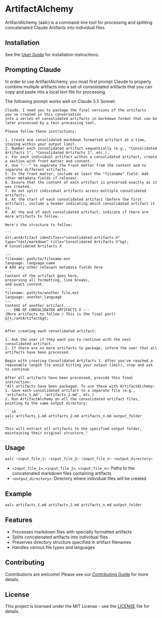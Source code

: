 # ArtifactAlchemy

ArtifactAlchemy (aalc) is a command-line tool for processing and splitting concatenated Claude Artifacts into individual files.

## Installation

See the [User Guide](docs/user_guide.md) for installation instructions.

## Prompting Claude

In order to use ArtifactAlchemy, you must first prompt Claude to properly combine multiple
artifacts into a set of consolidated artifacts that you can copy and paste into a local text file for processing.

The following prompt works well on Claude 3.5 Sonnet:

````text
Claude, I need you to package the final versions of the artifacts you've created in this conversation
into a series of consolidated artifacts in markdown format that can be later processed by a text processing tool.

Please follow these instructions:

1. Create one consolidated markdown formatted artifact at a time, staying within your output limit.
2. Number each consolidated artifact sequentially (e.g., "Consolidated Artifacts 1", "Consolidated Artifacts 2", etc.).
3. For each individual artifact within a consolidated artifact, create a section with front matter and content.
4. Use "---" to separate the front matter from the content and to separate different artifacts.
5. In the front matter, include at least the "filename" field. Add other metadata fields if relevant.
6. Ensure that the content of each artifact is preserved exactly as it was created.
7. Do not split individual artifacts across multiple consolidated artifacts.
8. At the start of each consolidated artifact (before the first artifact), include a header indicating which consolidated artifact it is.
9. At the end of each consolidated artifact, indicate if there are more artifacts to follow.

Here's the structure to follow:

```
&lt;antArtifact identifier="consolidated-artifacts-X" type="text/markdown" title="Consolidated Artifacts X"&gt;
# Consolidated Artifacts X

---
filename: path/to/filename.ext
language: language_name
# Add any other relevant metadata fields here
---
Content of the artifact goes here,
preserving all formatting, line breaks,
and exact content.
---
filename: path/to/another_file.ext
language: another_language
---
Content of another artifact...
--- END OF CONSOLIDATED ARTIFACTS X ---
(More artifacts to follow / This is the final part)
&lt;/antArtifact&gt;
```

After creating each consolidated artifact:

1. Ask the user if they want you to continue with the next consolidated artifact.
2. If there are no more artifacts to package, inform the user that all artifacts have been processed.

Begin with creating Consolidated Artifacts 1. After you've reached a reasonable length (to avoid hitting your output limit), stop and ask to continue.

After all artifacts have been processed, provide this final instruction:
"All artifacts have been packaged. To use these with ArtifactAlchemy:
1. Save each consolidated artifact to a separate file (e.g., 'artifacts_1.md', 'artifacts_2.md', etc.)
2. Run ArtifactAlchemy on all the consolidated artifact files, pointing to the same output directory:

```sh
aalc artifacts_1.md artifacts_2.md artifacts_n.md output_folder
```

This will extract all artifacts to the specified output folder, maintaining their original structure."
````

## Usage

```bash
aalc <input_file_1> <input_file_2> <input_file_n> <output_directory>
```

- `<input_file_1>`, `<input_file_2>`, `<input_file_n>`: Paths to the concatenated markdown files containing artifacts
- `<output_directory>`: Directory where individual files will be created

## Example

```bash
aalc artifacts_1.md artifacts_2.md artifacts_n.md output_folder
```

## Features

- Processes markdown files with specially formatted artifacts
- Splits concatenated artifacts into individual files
- Preserves directory structure specified in artifact filenames
- Handles various file types and languages

## Contributing

Contributions are welcome! Please see our [Contributing Guide](docs/developer_guide.md) for more details.

## License

This project is licensed under the MIT License - see the [LICENSE](LICENSE) file for details.

